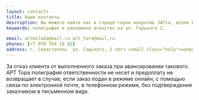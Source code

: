 ```yaml
---
layout: contacts
title: Наши контакты
description: Вы можете найти нас в городе-герои напротив ЗАГСа, возле Нахимовской администрации
keywords: полиграфия и рекламное агенство на ул. Горького 2, 

email: artmilada@mail.ru art_tora@mail.ru     
phones: [+7 978 764 18 82]
address: г. Севастополь  ул. Горького, 2 <br> <small class="help">напротив ЗАГСа, возле Нахимовской администрации</small>
---
```

За отказ клиента от выполненного заказа при авансировании такового. АРТ Тора полиграфия ответственности не несет и предоплату не возвращает в случае, если заказ подан в режиме онлайн, с помощью связи по электронной почте, в телефонном режиме, без подтверждения заказчиком в письменном виде.
